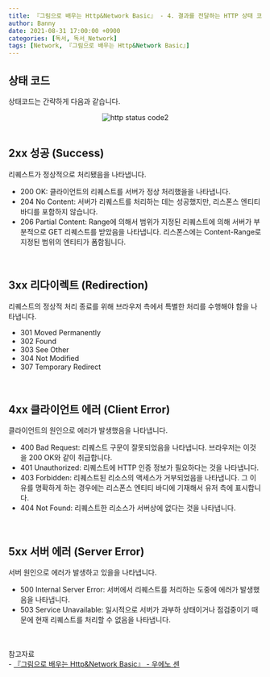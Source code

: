 ```yaml
---
title: 『그림으로 배우는 Http&Network Basic』 - 4. 결과를 전달하는 HTTP 상태 코드
author: Banny
date: 2021-08-31 17:00:00 +0900
categories: [독서, 독서_Network]
tags: [Network, 『그림으로 배우는 Http&Network Basic』]
---
```


## 상태 코드

상태코드는 간략하게 다음과 같습니다.

<center>
<img alt="http status code2" src="https://user-images.githubusercontent.com/62047302/131454720-1600f497-a703-4f3f-887d-26a72a2aaf5c.png">
</center>

<br>

## 2xx 성공 (Success)

리퀘스트가 정상적으로 처리됐음을 나타냅니다.

- 200 OK: 클라이언트의 리퀘스트를 서버가 정상 처리했을을 나타냅니다.
- 204 No Content: 서버가 리퀘스트를 처리하는 데는 성공했지만, 리스폰스 엔티티 바디를 포함하지 않습니다.
- 206 Partial Content: Range에 의해서 범위가 지정된 리퀘스트에 의해 서버가 부분적으로 GET 리퀘스트를 받았음을 나타냅니다. 리스폰스에는 Content-Range로 지정된 범위의 엔티티가 폼함됩니다.

<br>

## 3xx 리다이렉트 (Redirection)

리퀘스트의 정상적 처리 종료를 위해 브라우저 측에서 특별한 처리를 수행해야 함을 나타냅니다.

- 301 Moved Permanently
- 302 Found
- 303 See Other
- 304 Not Modified
- 307 Temporary Redirect

<br>

## 4xx 클라이언트 에러 (Client Error)

클라이언트의 원인으로 에러가 발생했음을 나타냅니다.

- 400 Bad Request: 리퀘스트 구문이 잘못되었음을 나타냅니다. 브라우저는 이것을 200 OK와 같이 취급합니다.
- 401 Unauthorized: 리퀘스트에 HTTP 인증 정보가 필요하다는 것을 나타냅니다.
- 403 Forbidden: 리퀘스트된 리소스의 액세스가 거부되었음을 나타냅니다. 그 이유를 명확하게 하는 경우에는 리스폰스 엔티티 바디에 기재해서 유저 측에 표시합니다.
- 404 Not Found: 리퀘스트한 리소스가 서버상에 없다는 것을 나타냅니다.

<br>

## 5xx 서버 에러 (Server Error)

서버 원인으로 에러가 발생하고 있을을 나타냅니다.

- 500 Internal Server Error: 서버에서 리퀘스트를 처리하는 도중에 에러가 발생했음을 나타냅니다.
- 503 Service Unavailable: 일시적으로 서버가 과부하 상태이거나 점검중이기 때문에 현재 리퀘스트를 처리할 수 없음을 나타냅니다.

<br>
<br>
참고자료<br>
- <a href="http://www.yes24.com/Product/Goods/15894097">『그림으로 배우는 Http&Network Basic』 - 우에노 센</a>
